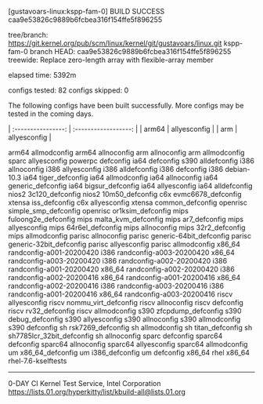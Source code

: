 [gustavoars-linux:kspp-fam-0] BUILD SUCCESS caa9e53826c9889b6fcbea316f154ffe5f896255



tree/branch: https://git.kernel.org/pub/scm/linux/kernel/git/gustavoars/linux.git  kspp-fam-0
branch HEAD: caa9e53826c9889b6fcbea316f154ffe5f896255  treewide: Replace zero-length array with flexible-array member

elapsed time: 5392m

configs tested: 82
configs skipped: 0

The following configs have been built successfully.
More configs may be tested in the coming days.

| :----------------: | :------------------: |
| arm64                           | allyesconfig |
| arm                              | allyesconfig |

arm64                            allmodconfig
arm64                             allnoconfig
arm                               allnoconfig
arm                              allmodconfig
sparc                            allyesconfig
powerpc                             defconfig
ia64                                defconfig
s390                             alldefconfig
i386                              allnoconfig
i386                             allyesconfig
i386                             alldefconfig
i386                                defconfig
i386                              debian-10.3
ia64                          tiger_defconfig
ia64                             allmodconfig
ia64                              allnoconfig
ia64                        generic_defconfig
ia64                         bigsur_defconfig
ia64                             allyesconfig
ia64                             alldefconfig
nios2                         3c120_defconfig
nios2                         10m50_defconfig
c6x                        evmc6678_defconfig
xtensa                          iss_defconfig
c6x                              allyesconfig
xtensa                       common_defconfig
openrisc                 simple_smp_defconfig
openrisc                    or1ksim_defconfig
mips                      fuloong2e_defconfig
mips                      malta_kvm_defconfig
mips                            ar7_defconfig
mips                             allyesconfig
mips                         64r6el_defconfig
mips                              allnoconfig
mips                           32r2_defconfig
mips                             allmodconfig
parisc                            allnoconfig
parisc                generic-64bit_defconfig
parisc                generic-32bit_defconfig
parisc                           allyesconfig
parisc                           allmodconfig
x86_64               randconfig-a001-20200420
i386                 randconfig-a003-20200420
x86_64               randconfig-a003-20200420
i386                 randconfig-a002-20200420
i386                 randconfig-a001-20200420
x86_64               randconfig-a002-20200420
i386                 randconfig-a002-20200416
x86_64               randconfig-a001-20200416
x86_64               randconfig-a002-20200416
i386                 randconfig-a003-20200416
i386                 randconfig-a001-20200416
x86_64               randconfig-a003-20200416
riscv                            allyesconfig
riscv                    nommu_virt_defconfig
riscv                             allnoconfig
riscv                               defconfig
riscv                          rv32_defconfig
riscv                            allmodconfig
s390                       zfcpdump_defconfig
s390                          debug_defconfig
s390                             allyesconfig
s390                              allnoconfig
s390                             allmodconfig
s390                                defconfig
sh                          rsk7269_defconfig
sh                               allmodconfig
sh                            titan_defconfig
sh                  sh7785lcr_32bit_defconfig
sh                                allnoconfig
sparc                               defconfig
sparc64                             defconfig
sparc64                           allnoconfig
sparc64                          allyesconfig
sparc64                          allmodconfig
um                           x86_64_defconfig
um                             i386_defconfig
um                                  defconfig
x86_64                                   rhel
x86_64                    rhel-7.6-kselftests

---
0-DAY CI Kernel Test Service, Intel Corporation
https://lists.01.org/hyperkitty/list/kbuild-all@lists.01.org

